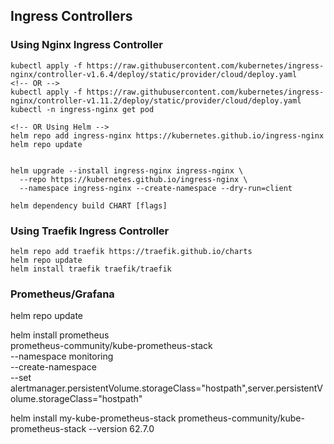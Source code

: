 ## Ingress Controllers

### Using Nginx Ingress Controller

```
kubectl apply -f https://raw.githubusercontent.com/kubernetes/ingress-nginx/controller-v1.6.4/deploy/static/provider/cloud/deploy.yaml
<!-- OR -->
kubectl apply -f https://raw.githubusercontent.com/kubernetes/ingress-nginx/controller-v1.11.2/deploy/static/provider/cloud/deploy.yaml
kubectl -n ingress-nginx get pod

<!-- OR Using Helm -->
helm repo add ingress-nginx https://kubernetes.github.io/ingress-nginx
helm repo update


helm upgrade --install ingress-nginx ingress-nginx \
  --repo https://kubernetes.github.io/ingress-nginx \
  --namespace ingress-nginx --create-namespace --dry-run=client

helm dependency build CHART [flags]
```

### Using Traefik Ingress Controller

```
helm repo add traefik https://traefik.github.io/charts
helm repo update
helm install traefik traefik/traefik
```

### Prometheus/Grafana

helm repo update

helm install prometheus \
 prometheus-community/kube-prometheus-stack \
 --namespace monitoring \
 --create-namespace \
 --set alertmanager.persistentVolume.storageClass="hostpath",server.persistentVolume.storageClass="hostpath"

helm install my-kube-prometheus-stack prometheus-community/kube-prometheus-stack --version 62.7.0

